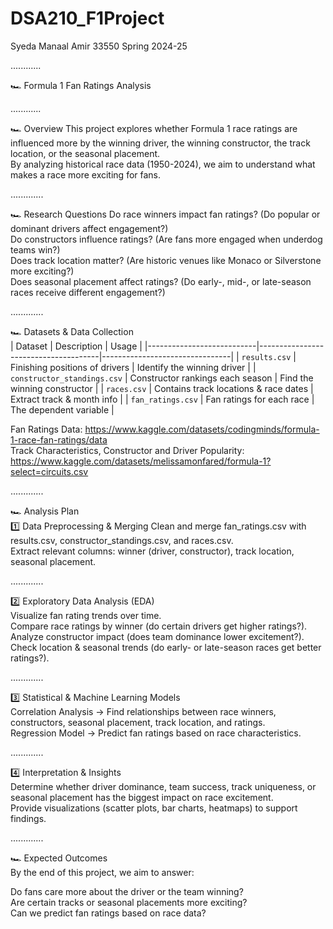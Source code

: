 # DSA210_F1Project
Syeda Manaal Amir
33550 
Spring 2024-25

............

🏎️ Formula 1 Fan Ratings Analysis

............

🏎️ Overview
This project explores whether Formula 1 race ratings are influenced more by the winning driver, the winning constructor, the track location, or the seasonal placement.<br>
By analyzing historical race data (1950-2024), we aim to understand what makes a race more exciting for fans.

.............

🏎️ Research Questions
Do race winners impact fan ratings? (Do popular or dominant drivers affect engagement?)<br>
Do constructors influence ratings? (Are fans more engaged when underdog teams win?)<br>
Does track location matter? (Are historic venues like Monaco or Silverstone more exciting?)<br>
Does seasonal placement affect ratings? (Do early-, mid-, or late-season races receive different engagement?)<br>
  
.............

🏎️ Datasets & Data Collection  
| Dataset                   | Description                          | Usage                          |
|---------------------------|--------------------------------------|--------------------------------|
| `results.csv`             | Finishing positions of drivers      | Identify the winning driver   |
| `constructor_standings.csv` | Constructor rankings each season  | Find the winning constructor  |
| `races.csv`              | Contains track locations & race dates | Extract track & month info    |
| `fan_ratings.csv`        | Fan ratings for each race           | The dependent variable        |

Fan Ratings Data: https://www.kaggle.com/datasets/codingminds/formula-1-race-fan-ratings/data <br>
Track Characteristics, Constructor and Driver Popularity: https://www.kaggle.com/datasets/melissamonfared/formula-1?select=circuits.csv <br>
  
.............

🏎️ Analysis Plan  
1️⃣ Data Preprocessing & Merging
Clean and merge fan_ratings.csv with results.csv, constructor_standings.csv, and races.csv.<br>
Extract relevant columns: winner (driver, constructor), track location, seasonal placement.<br>
  
.............

2️⃣ Exploratory Data Analysis (EDA)  
Visualize fan rating trends over time.<br>
Compare race ratings by winner (do certain drivers get higher ratings?).<br>
Analyze constructor impact (does team dominance lower excitement?).<br>
Check location & seasonal trends (do early- or late-season races get better ratings?).<br>
  
.............

3️⃣ Statistical & Machine Learning Models  
Correlation Analysis → Find relationships between race winners, constructors, seasonal placement, track location, and ratings.<br>
Regression Model → Predict fan ratings based on race characteristics.<br>
  
.............

4️⃣ Interpretation & Insights  
Determine whether driver dominance, team success, track uniqueness, or seasonal placement has the biggest impact on race excitement.<br>
Provide visualizations (scatter plots, bar charts, heatmaps) to support findings.<br>
  
.............

🏎️ Expected Outcomes  
By the end of this project, we aim to answer:<br>

Do fans care more about the driver or the team winning?<br>
Are certain tracks or seasonal placements more exciting?<br>
Can we predict fan ratings based on race data?<br>
